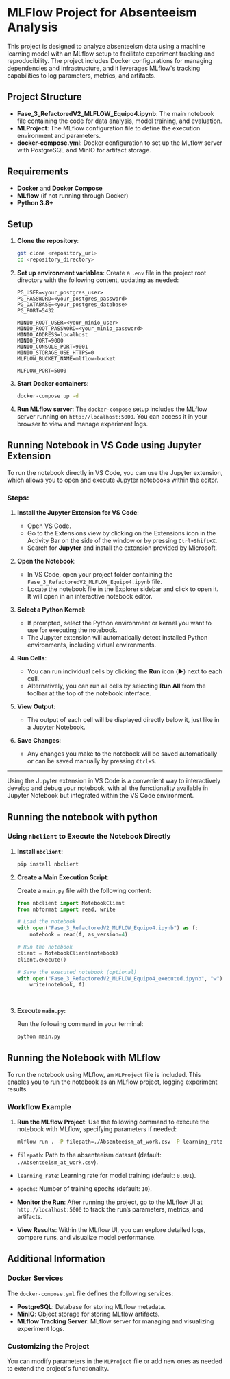 # MLFlow Project for Absenteeism Analysis

This project is designed to analyze absenteeism data using a machine learning model with an MLflow setup to facilitate experiment tracking and reproducibility. The project includes Docker configurations for managing dependencies and infrastructure, and it leverages MLflow's tracking capabilities to log parameters, metrics, and artifacts.

## Project Structure

- **Fase_3_RefactoredV2_MLFLOW_Equipo4.ipynb**: The main notebook file containing the code for data analysis, model training, and evaluation.
- **MLProject**: The MLflow configuration file to define the execution environment and parameters.
- **docker-compose.yml**: Docker configuration to set up the MLflow server with PostgreSQL and MinIO for artifact storage.

## Requirements

- **Docker** and **Docker Compose**
- **MLflow** (if not running through Docker)
- **Python 3.8+**

## Setup

1. **Clone the repository**:
   ```bash
   git clone <repository_url>
   cd <repository_directory>
    ```

2. **Set up environment variables**:
   Create a `.env` file in the project root directory with the following content, updating as needed:
   ```plaintext
   PG_USER=<your_postgres_user>
   PG_PASSWORD=<your_postgres_password>
   PG_DATABASE=<your_postgres_database>
   PG_PORT=5432

   MINIO_ROOT_USER=<your_minio_user>
   MINIO_ROOT_PASSWORD=<your_minio_password>
   MINIO_ADDRESS=localhost
   MINIO_PORT=9000
   MINIO_CONSOLE_PORT=9001
   MINIO_STORAGE_USE_HTTPS=0
   MLFLOW_BUCKET_NAME=mlflow-bucket

   MLFLOW_PORT=5000
    ```

3. **Start Docker containers**:
   ```bash
   docker-compose up -d
   ```

4. **Run MLflow server**:
   The `docker-compose` setup includes the MLflow server running on `http://localhost:5000`. You can access it in your browser to view and manage experiment logs.

## Running Notebook in VS Code using Jupyter Extension

To run the notebook directly in VS Code, you can use the Jupyter extension, which allows you to open and execute Jupyter notebooks within the editor.

### Steps:

1. **Install the Jupyter Extension for VS Code**:
   - Open VS Code.
   - Go to the Extensions view by clicking on the Extensions icon in the Activity Bar on the side of the window or by pressing `Ctrl+Shift+X`.
   - Search for **Jupyter** and install the extension provided by Microsoft.

2. **Open the Notebook**:
   - In VS Code, open your project folder containing the `Fase_3_RefactoredV2_MLFLOW_Equipo4.ipynb` file.
   - Locate the notebook file in the Explorer sidebar and click to open it. It will open in an interactive notebook editor.

3. **Select a Python Kernel**:
   - If prompted, select the Python environment or kernel you want to use for executing the notebook.
   - The Jupyter extension will automatically detect installed Python environments, including virtual environments.

4. **Run Cells**:
   - You can run individual cells by clicking the **Run** icon (▶️) next to each cell.
   - Alternatively, you can run all cells by selecting **Run All** from the toolbar at the top of the notebook interface.

5. **View Output**:
   - The output of each cell will be displayed directly below it, just like in a Jupyter Notebook.

6. **Save Changes**:
   - Any changes you make to the notebook will be saved automatically or can be saved manually by pressing `Ctrl+S`.

---

Using the Jupyter extension in VS Code is a convenient way to interactively develop and debug your notebook, with all the functionality available in Jupyter Notebook but integrated within the VS Code environment.


## Running the notebook with python

### Using `nbclient` to Execute the Notebook Directly

1. **Install `nbclient`:**

   ```bash
   pip install nbclient
   ```
   
2. **Create a Main Execution Script**:

   Create a `main.py` file with the following content:

   ```python
   from nbclient import NotebookClient
   from nbformat import read, write

   # Load the notebook
   with open("Fase_3_RefactoredV2_MLFLOW_Equipo4.ipynb") as f:
       notebook = read(f, as_version=4)

   # Run the notebook
   client = NotebookClient(notebook)
   client.execute()

   # Save the executed notebook (optional)
   with open("Fase_3_RefactoredV2_MLFLOW_Equipo4_executed.ipynb", "w") as f:
       write(notebook, f)
 
  
3. **Execute `main.py`:**

   Run the following command in your terminal:

   ```bash
   python main.py
   ```


## Running the Notebook with MLflow

To run the notebook using MLflow, an `MLProject` file is included. This enables you to run the notebook as an MLflow project, logging experiment results.

### Workflow Example

1. **Run the MLflow Project**:
   Use the following command to execute the notebook with MLflow, specifying parameters if needed:

   ```bash
   mlflow run . -P filepath=./Absenteeism_at_work.csv -P learning_rate=0.001 -P epochs=10
    ```

- `filepath`: Path to the absenteeism dataset (default: `./Absenteeism_at_work.csv`).
- `learning_rate`: Learning rate for model training (default: `0.001`).
- `epochs`: Number of training epochs (default: `10`).

- **Monitor the Run**: After running the project, go to the MLflow UI at `http://localhost:5000` to track the run’s parameters, metrics, and artifacts.

- **View Results**: Within the MLflow UI, you can explore detailed logs, compare runs, and visualize model performance.

## Additional Information

### Docker Services

The `docker-compose.yml` file defines the following services:

- **PostgreSQL**: Database for storing MLflow metadata.
- **MinIO**: Object storage for storing MLflow artifacts.
- **MLflow Tracking Server**: MLflow server for managing and visualizing experiment logs.

### Customizing the Project

You can modify parameters in the `MLProject` file or add new ones as needed to extend the project's functionality.
